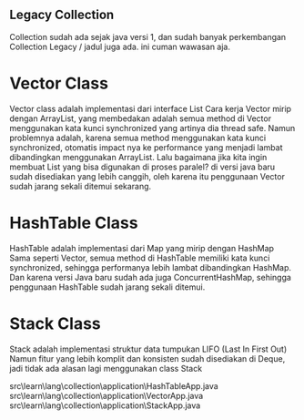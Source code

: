 ## Legacy Collection
Collection sudah ada sejak java versi 1, dan sudah banyak perkembangan
Collection Legacy / jadul juga ada. ini cuman wawasan aja.

# Vector Class
Vector class adalah implementasi dari interface List
Cara kerja Vector mirip dengan ArrayList, yang membedakan adalah semua method di Vector
    menggunakan kata kunci synchronized yang artinya dia thread safe.
Namun problemnya adalah, karena semua method menggunakan kata kunci synchronized, otomatis
    impact nya ke performance yang menjadi lambat dibandingkan menggunakan ArrayList.
Lalu bagaimana jika kita ingin membuat List yang bisa digunakan di proses paralel?
    di versi java baru sudah disediakan yang lebih canggih, oleh karena itu penggunaan
    Vector sudah jarang sekali ditemui sekarang.

# HashTable Class
HashTable adalah implementasi dari Map yang mirip dengan HashMap
Sama seperti Vector, semua method di HashTable memiliki kata kunci synchronized, sehingga performanya
    lebih lambat dibandingkan HashMap.
Dan karena versi Java baru sudah ada juga ConcurrentHashMap, sehingga penggunaan HashTable sudah
    jarang sekali ditemui.

# Stack Class
Stack adalah implementasi struktur data tumpukan LIFO (Last In First Out)
Namun fitur yang lebih komplit dan konsisten sudah disediakan di Deque,
    jadi tidak ada alasan lagi menggunakan class Stack

src\learn\lang\collection\application\HashTableApp.java
src\learn\lang\collection\application\VectorApp.java
src\learn\lang\collection\application\StackApp.java